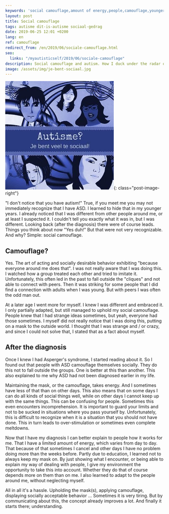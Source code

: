 ```yaml
---
keywords: 'social camouflage,amount of energy,people,camouflage,younger year'
layout: post
title: Social camouflage
tags: autisme dit-is-autisme sociaal-gedrag
date: 2019-06-25 12:01 +0200
lang: en
ref: camouflage
redirect_from: /en/2019/06/sociale-camouflage.html
seo:
  links: "/myautisticself/2019/06/sociale-camouflage"
description: Social camouflage and autism. How I duck under the radar of many people and how it influences my life.
image: /assets/img/je-bent-sociaal.jpg
---
```

![You are way too social](/assets/img/je-bent-sociaal.jpg){: class="post-image-right"}

"I don't notice that you have autism!" True, if you meet me you may not immediately recognize that I have ASD. I learned to hide that in my younger years. I already noticed that I was different from other people around me, or at least I suspected it. I couldn't tell you exactly what it was in, but I was different. Looking back (after the diagnosis) there were of course leads. Things you think about now "Yes duh!" But that were not very recognizable. And why? Simple: social camouflage.

## Camouflage?
Yes. The art of acting and socially desirable behavior exhibiting "because everyone around me does that". I was not really aware that I was doing this. I watched how a group treated each other and tried to imitate it. Unfortunately, this often led in the past to fall outside the "cliques" and not able to connect with peers.
Then it was striking for some people that I did find a connection with adults when I was young. But with peers I was often the odd man out.

At a later age I went more for myself. I knew I was different and embraced it. I only partially adapted, but still managed to uphold my social camouflage. People knew that I had strange ideas sometimes, but yeah, everyone had those sometimes. I myself did not really notice that I was doing this, putting on a mask to the outside world. I thought that I was strange and / or crazy, and since I could not solve that, I stated that as a fact about myself.

## After the diagnosis
Once I knew I had Asperger's syndrome, I started reading about it. So I found out that people with ASD camouflage themselves socially. They do this not to fall outside the groups. One is better at this than another. This also explained to me why ASD had not been diagnosed earlier in my life.

Maintaining the mask, or the camouflage, takes energy. And I sometimes have less of that than on other days. This also means that on some days I can do all kinds of social things well, while on other days I cannot keep up with the same things. This can be confusing for people. Sometimes this even encounters incomprehension. It is important to guard your limits and not to be sucked in situations where you pass yourself by. Unfortunately, this is difficult to recognize when it is a situation that you should not have done. This in turn leads to over-stimulation or sometimes even complete meltdowns.

Now that I have my diagnosis I can better explain to people how it works for me. That I have a limited amount of energy, which varies from day to day. That because of that sometimes I cancel and other days I have no problem doing more than the weeks before. Partly due to education, I learned not to always keep my mask on. By just showing what I encounter, or being able to explain my way of dealing with people, I give my environment the opportunity to take this into account. Whether they do that of course depends more on them than on me. I also learned to adapt to the people around me, without neglecting myself.

All in all it's a hassle. Upholding the mask(s), applying camouflage, displaying socially acceptable behavior ... Sometimes it is very tiring. But by communicating about this, the concept already improves a lot. And finally it starts there; understanding.
